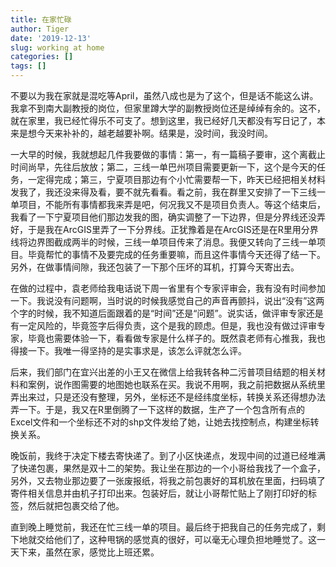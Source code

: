 ```yaml
---
title: 在家忙碌
author: Tiger
date: '2019-12-13'
slug: working at home
categories: []
tags: []
---
```


不要以为我在家就是混吃等April，虽然八成也是为了这个，但是话不能这么讲。我拿不到南大副教授的岗位，但家里蹲大学的副教授岗位还是绰绰有余的。这不，就在家里，我已经忙得乐不可支了。想到这里，我已经好几天都没有写日记了，本来是想今天来补补的，越老越要补啊。结果是，没时间，我没时间。

一大早的时候，我就想起几件我要做的事情：第一，有一篇稿子要审，这个离截止时间尚早，先往后放放；第二，三线一单巴州项目需要更新一下，这个是今天的任务，一定得完成；第三，宁夏项目那边有个小忙需要帮一下，昨天已经把相关材料发我了，我还没来得及看，要不就先看看。看之前，我在群里又安排了一下三线一单项目，不能所有事情都我来弄是吧，何况我又不是项目负责人。等这个结束后，我看了一下宁夏项目他们那边发我的图，确实调整了一下边界，但是分界线还没弄好，于是我在ArcGIS里弄了一下分界线。正犹豫着是在ArcGIS还是在R里用分界线将边界图截成两半的时候，三线一单项目传来了消息。我便又转向了三线一单项目。毕竟帮忙的事情不及要完成的任务重要嘛，而且这件事情今天还得了结一下。另外，在做事情间隙，我还包装了一下那个压坏的耳机，打算今天寄出去。

在做的过程中，袁老师给我电话说下周一省里有个专家评审会，我有没有时间参加一下。我说没有问题啊，当时说的时候我感觉自己的声音再颤抖，说出“没有”这两个字的时候，我不知道后面跟着的是“时间”还是“问题”。说实话，做评审专家还是有一定风险的，毕竟签字后得负责，这个是我的顾虑。但是，我也没有做过评审专家，毕竟也需要体验一下，看看做专家是什么样子的。既然袁老师有心推我，我也得接一下。我唯一得坚持的是实事求是，该怎么评就怎么评。

后来，我们部门在宜兴出差的小王又在微信上给我转各种二污普项目结题的相关材料和案例，说作图需要的地图她也联系在买。我说不用啊，我之前把数据从系统里弄出来过，只是还没有整理，另外，坐标还不是经纬度坐标，转换关系还得想办法弄一下。于是，我又在R里倒腾了一下这样的数据，生产了一个包含所有点的Excel文件和一个坐标还不对的shp文件发给了她，让她去找控制点，构建坐标转换关系。

晚饭前，我终于决定下楼去寄快递了。到了小区快递点，发现中间的过道已经堆满了快递包裹，果然是双十二的架势。我让坐在那边的一个小哥给我找了一个盒子，另外，又去物业那边要了一张废报纸，将我之前包裹好的耳机放在里面，扫码填了寄件相关信息并由机子打印出来。包装好后，就让小哥帮忙贴上了刚打印好的标签，然后就把包裹交给了他。

直到晚上睡觉前，我还在忙三线一单的项目。最后终于把我自己的任务完成了，剩下地就交给他们了，这种甩锅的感觉真的很好，可以毫无心理负担地睡觉了。这一天下来，虽然在家，感觉比上班还累。

